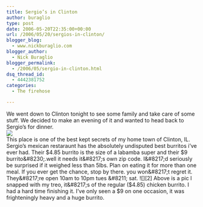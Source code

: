 ```yaml
---
title: Sergio’s in Clinton
author: buraglio
type: post
date: 2006-05-20T22:35:00+00:00
url: /2006/05/20/sergios-in-clinton/
blogger_blog:
  - www.nickburaglio.com
blogger_author:
  - Nick Buraglio
blogger_permalink:
  - /2006/05/sergio-in-clinton.html
dsq_thread_id:
  - 4442381752
categories:
  - The firehose

---
```

We went down to Clinton tonight to see some family and take care of some stuff. We decided to make an evening of it and wanted to head back to Sergio&#8217;s for dinner.  
![][1]  
This place is one of the best kept secrets of my home town of Clinton, IL. Sergio&#8217;s mexican restaraunt has the absolutely undisputed best burritos i&#8217;ve ever had. Their $4.85 burrito is the size of a labamba super and their $9 burrito&#8230;.well it needs it&#8217;s own zip code. I&#8217;d seriously be surprised if it weighed less than 5lbs. Plan on eating it for more than one meal. If you ever get the chance, stop by there. you won&#8217;t regret it. They&#8217;re open 10am to 10pm tues &#8211; sat. ![][2]  
Above is a pic I snapped with my treo, it&#8217;s of the regular ($4.85) chicken burrito. I had a hard time finishing it. I&#8217;ve only seen a $9 on one occasion, it was frighteningly heavy and a huge burrito.

 [1]: http://buraglio.com/nick/images/sergiosmenu.jpg
 [2]: http://buraglio.com/nick/images/sergiosburrito.jpg